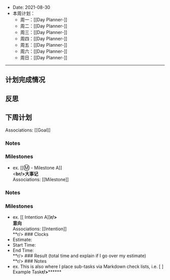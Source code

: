 - Date: 2021-08-30
- 本周计划：
	- 周一：[[Day Planner-]]
	- 周二：[[Day Planner-]]
	- 周三：[[Day Planner-]]
	- 周四：[[Day Planner-]]
	- 周五：[[Day Planner-]]
	- 周六：[[Day Planner-]]
	- 周日：[[Day Planner-]]

***
## 计划完成情况

## 反思

## 下周计划

Associations: [[Goal]]  
  
### Notes  
  
### Milestones  
- ex. [[Ⓜ - Milestone A]]  
<**br/>大事记**  
Associations: [[Milestone]]  
  
### Notes  
  
### Milestones  
- ex. [[ Intention A]]**r/>  
意向**  
Associations: [[Intention]]  
**r/> ### Clocks  
- Estimate:  
- Start Time:  
- End Time:  
**r/> ### Result (total time and explain if I go over my estimate)  
**r/> ### Notes  
- ex. This is also where I place sub-tasks via Markdown check lists, i.e. [ ] Example Task**r/>********